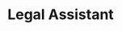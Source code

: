 ﻿---
name: Cherry Calahat
title: Legal Assistant
email: cherry@thetexaslawdog.com
title2: 
mda: FALSE
---

